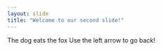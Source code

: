 ```yaml
---
layout: slide
title: "Welcome to our second slide!"
---
```

The dog eats the fox
Use the left arrow to go back!

